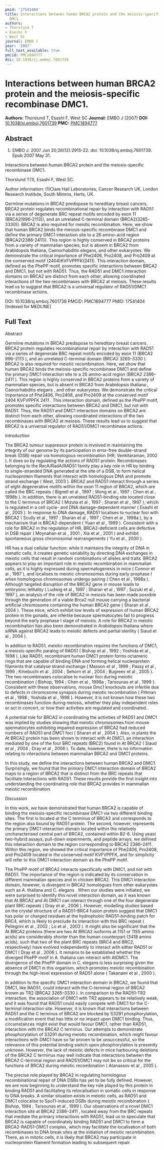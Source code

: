 ```yaml
---
pmid: '17541404'
title: Interactions between human BRCA2 protein and the meiosis-specific recombinase
  DMC1.
authors:
- Thorslund T
- Esashi F
- West SC
journal: EMBO J
year: '2007'
full_text_available: true
pmcid: PMC1894777
doi: 10.1038/sj.emboj.7601739
---
```


# Interactions between human BRCA2 protein and the meiosis-specific recombinase DMC1.
**Authors:** Thorslund T, Esashi F, West SC
**Journal:** EMBO J (2007)
**DOI:** [10.1038/sj.emboj.7601739](https://doi.org/10.1038/sj.emboj.7601739)
**PMC:** [PMC1894777](https://www.ncbi.nlm.nih.gov/pmc/articles/PMC1894777/)

## Abstract

1. EMBO J. 2007 Jun 20;26(12):2915-22. doi: 10.1038/sj.emboj.7601739. Epub 2007
May  31.

Interactions between human BRCA2 protein and the meiosis-specific recombinase 
DMC1.

Thorslund T(1), Esashi F, West SC.

Author information:
(1)Clare Hall Laboratories, Cancer Research UK, London Research Institute, South 
Mimms, Herts, UK.

Germline mutations in BRCA2 predispose to hereditary breast cancers. BRCA2 
protein regulates recombinational repair by interaction with RAD51 via a series 
of degenerate BRC repeat motifs encoded by exon 11 (BRCA2(996-2113)), and an 
unrelated C-terminal domain (BRCA2(3265-3330)). BRCA2 is also required for 
meiotic recombination. Here, we show that human BRCA2 binds the meiosis-specific 
recombinase DMC1 and define the primary DMC1 interaction site to a 26 amino-acid 
region (BRCA2(2386-2411)). This region is highly conserved in BRCA2 proteins 
from a variety of mammalian species, but is absent in BRCA2 from Arabidopsis 
thaliana, Caenorhabditis elegans, and other eukaryotes. We demonstrate the 
critical importance of Phe2406, Pro2408, and Pro2409 at the conserved motif 
(2404)KVFVPPFK(2411). This interaction domain, defined as the PhePP motif, 
promotes specific interactions between BRCA2 and DMC1, but not with RAD51. Thus, 
the RAD51 and DMC1 interaction domains on BRCA2 are distinct from each other, 
allowing coordinated interactions of the two recombinases with BRCA2 at meiosis. 
These results lead us to suggest that BRCA2 is a universal regulator of 
RAD51/DMC1 recombinase actions.

DOI: 10.1038/sj.emboj.7601739
PMCID: PMC1894777
PMID: 17541404 [Indexed for MEDLINE]

## Full Text

Abstract

Germline mutations in BRCA2 predispose to hereditary breast cancers. BRCA2 protein regulates recombinational repair by interaction with RAD51 via a series of degenerate BRC repeat motifs encoded by exon 11 (BRCA2 996–2113 ), and an unrelated C-terminal domain (BRCA2 3265–3330 ). BRCA2 is also required for meiotic recombination. Here, we show that human BRCA2 binds the meiosis-specific recombinase DMC1 and define the primary DMC1 interaction site to a 26 amino-acid region (BRCA2 2386–2411 ). This region is highly conserved in BRCA2 proteins from a variety of mammalian species, but is absent in BRCA2 from Arabidopsis thaliana , Caenorhabditis elegans , and other eukaryotes. We demonstrate the critical importance of Phe2406, Pro2408, and Pro2409 at the conserved motif 2404 KVFVPPFK 2411 . This interaction domain, defined as the PhePP motif, promotes specific interactions between BRCA2 and DMC1, but not with RAD51. Thus, the RAD51 and DMC1 interaction domains on BRCA2 are distinct from each other, allowing coordinated interactions of the two recombinases with BRCA2 at meiosis. These results lead us to suggest that BRCA2 is a universal regulator of RAD51/DMC1 recombinase actions.

Introduction

The BRCA2 tumour suppressor protein is involved in maintaining the integrity of our genome by its participation in error-free double-strand break (DSB) repair via homologous recombination (HR; Venkitaraman, 2002 ). It does so by regulating the actions of RAD51 protein. Recombinases belonging to the RecA/RadA/RAD51 family play a key role in HR by binding to single-stranded DNA generated at the site of a DSB, to form helical nucleoprotein filaments that interact with homologous DNA and promote strand exchange ( West, 2003 ). BRCA2 and RAD51 interact through a series of eight degenerative motifs within the exon 11 region of BRCA2, which are called the BRC repeats ( Bignell et al , 1997 ; Wong et al , 1997 ; Chen et al , 1998b ). In addition, there is an unrelated RAD51-binding site located close to the C terminus of BRCA2 ( Mizuta et al , 1997 ; Sharan et al , 1997 ), which is regulated in a cell cycle- and DNA damage-dependent manner ( Esashi et al , 2005 ). In response to DNA damage, RAD51 localises to nuclear foci with BRCA2 ( Scully et al , 1997 ; Sharan et al , 1997 ; Chen et al , 1998a ), by a mechanism that is BRCA2-dependent ( Yuan et al , 1999 ). Consistent with a role for BRCA2 in the regulation of HR, BRCA2-deficient cells are defective in DSB repair ( Moynahan et al , 2001 ; Xia et al , 2001 ) and exhibit spontaneous gross chromosomal rearrangements ( Yu et al , 2000 ).

HR has a dual cellular function: while it maintains the integrity of DNA in somatic cells, it creates genetic variability by directing DNA exchanges in meiotic cells that result in random combinations of alleles and traits. BRCA2 appears to play an important role in meiotic recombination in mammalian cells, as it is highly expressed during spermatogenesis in mice ( Connor et al , 1997 ), and localises to meiotic chromosomes during early prophase I when homologous chromosomes undergo pairing ( Chen et al , 1998a ). Although targeted disruption of the BRCA2 gene in mouse leads to embryonic lethality ( Ludwig et al , 1997 ; Sharan et al , 1997 ; Suzuki et al , 1997 ), an analysis of the role of BRCA2 in meiosis has been made possible through the generation of a viable Brca2 null mouse carrying a bacterial artificial chromosome containing the human BRCA2 gene ( Sharan et al , 2004 ). These mice, which exhibit low levels of expression of human BRCA2 protein in the gonads, are infertile because spermatocytes fail to progress beyond the early prophase I stage of meiosis. A role for BRCA2 in meiotic recombination has also been demonstrated in Arabidopsis thaliana where siRNA against BRCA2 leads to meiotic defects and partial sterility ( Siaud et al , 2004 ).

In addition to RAD51, meiotic recombination requires the functions of DMC1, a meiosis-specific paralog of RAD51 ( Bishop et al , 1992 ; Yoshida et al , 1998 ). Like RAD51, recombinant human DMC1 protein forms octameric rings that are capable of binding DNA and forming helical nucleoprotein filaments that catalyse strand exchange ( Masson et al , 1999 ; Passy et al , 1999 ; Kinebuchi et al , 2004 ; Sehorn et al , 2004 ; Bugreev et al , 2005 ). The two recombinases colocalise to nuclear foci during meiotic recombination ( Bishop, 1994 ; Chen et al , 1998a ; Tarsounas et al , 1999 ). Consistent with these observations, mouse Dmc1 knockouts are infertile due to defects in chromosome synapsis during meiotic recombination ( Pittman et al , 1998 ; Yoshida et al , 1998 ). However, it is not known how these two recombinases function during meiosis, whether they play independent roles or act in concert, or how their activities are regulated and coordinated.

A potential role for BRCA2 in coordinating the activities of RAD51 and DMC1 was implied by studies showing that meiotic chromosomes from mouse spermatocytes exhibiting impaired expression of BRCA2 had reduced numbers of RAD51 and DMC1 foci ( Sharan et al , 2004 ). Also, in plants the At BRCA2 protein has been shown to interact with At DMC1, an interaction mediated by one of the four BRC repeats (BRC2) found in At BRCA2 ( Siaud et al , 2004 ; Dray et al , 2006 ). To date, however, there is no information relating to interactions between mammalian BRCA2 and DMC1 proteins.

In this study, we define the interactions between human BRCA2 and DMC1. Surprisingly, we found that the primary DMC1 interaction domain of BRCA2 maps to a region of BRCA2 that is distinct from the BRC repeats that facilitate interactions with RAD51. These results provide the first insight into understanding the coordinating role that BRCA2 provides in mammalian meiotic recombination.

Discussion

In this work, we have demonstrated that human BRCA2 is capable of binding the meiosis-specific recombinase DMC1 via two different binding sites. The first is located at the C terminus of BRCA2 and corresponds to the region also bound by RAD51 protein. The second, however, represents the primary DMC1 interaction domain located within the relatively uncharacterised central part of BRCA2, contained within B2-6. Using yeast two-hybrid assays, pull-down experiments, and peptide arrays, we defined this interaction domain to the region corresponding to BRCA2 2386–2411 . Within this region, we showed the critical importance of Phe2406, Pro2408, and Pro2409 located in the conserved motif KVFVPPFK, and for simplicity will refer to this DMC1 interaction domain as the PhePP motif.

The PhePP motif of BRCA2 interacts specifically with DMC1, and not with RAD51. The importance of the region is indicated by its conservation in different mammalian species and in chicken BRCA2. This DMC1 interaction domain, however, is divergent in BRCA2 homologues from other eukaryotes such as A. thaliana and C. elegans . When our studies were initiated, we were surprised to identify this novel interaction domain, as it was known that At BRCA2 and At DMC1 can interact through one of the four degenerate plant BRC repeats ( Dray et al , 2006 ). However, modelling studies based on the crystal structure of a RAD51-BRC4 fusion protein suggest that DMC1 has polar or charged residues at the hydrophobic RAD51-binding patch for BRC4, which is likely to preclude its interaction with this BRC repeat ( Pellegrini et al , 2002 ; Lo et al , 2003 ). It might also be significant that the At BRCA2 proteins (there are two At BRCA2 isoforms at 1151 or 1155 amino acids) are considerably shorter than the human counterpart (3418 amino acids), such that two of the plant BRC repeats (BRC4 and BRC2, respectively) have evolved independently to interact with either RAD51 or DMC1 ( Dray et al , 2006 ). It remains to be established whether the diverged PhePP motif in A. thaliana can interact with AtDMC1. The divergence of the PhePP domain in C. elegans is less surprising given the absence of DMC1 in this organism, which promotes meiotic recombination through the high-level expression of RAD51 alone ( Takanami et al , 2000 ).

In addition to the specific DMC1 interaction domain in BRCA2, we found that DMC1, like RAD51, could interact with the C-terminal region of BRCA2 known as TR2 (BRCA2 3265–3330 ). In comparison to the RAD51-TR2 interaction, the association of DMC1 with TR2 appears to be relatively weak, and it was found that RAD51 could easily compete with DMC1 for the C-terminal interaction site. However, it is known that interactions between RAD51 and the C terminus of BRCA2 are blocked by S3291 phosphorylation, a modification event that has little or no impact upon DMC1 binding. Thus, circumstances might exist that would favour DMC1, rather than RAD51, interaction with the BRCA2 C terminus. Our attempts to demonstrate phosphorylation of S3291 during meiotic recombination, which might favour interactions with DMC1 have so far proven to be unsuccessful, so the relevance of this potential binding switch upon phosphorylation is presently unknown. However, the lack of meiotic defects in mice harbouring deletions of the BRCA2 C terminus may well indicate that interactions between the BRCA2 C-terminal region and RAD51/DMC1 may not be so critical for the functions of BRCA2 during meiotic recombination ( Atanassov et al , 2005 ).

The precise role played by BRCA2 in regulating homologous recombinational repair of DNA DSBs has yet to be fully defined. However, we are now beginning to understand the key role played by this protein in binding RAD51 and facilitating its relocalisation in somatic cells in response to DNA breaks. A similar situation exists in meiotic cells, as RAD51 and DMC1 colocalise to Spo11-induced DSBs during meiotic recombination ( Bishop, 1994 ; Tarsounas et al , 1999 ). Our observations of a novel DMC1 interaction site at BRCA2 2386–2411 , located away from the BRC repeats that mediate the primary interactions with RAD51, lead us to speculate that BRCA2 is capable of coordinately binding RAD51 and DMC1 to form a BRCA2-RAD51-DMC1 complex, which may facilitate the localisation of both recombinases to DNA break sites at the initiation of meiotic recombination. There, as in mitotic cells, it is likely that BRCA2 may participate in nucleoprotein filament formation leading to subsequent repair.
